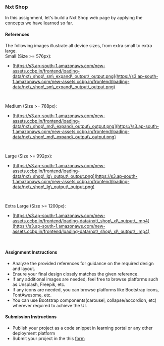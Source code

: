 
### Nxt Shop 

In this assignment, let's build a Nxt Shop web page by applying the concepts we have learned so far.

#### References

The following images illustrate all device sizes, from extra small to extra large.
<br/>
Small (Size >= 576px):

- [https://s3.ap-south-1.amazonaws.com/new-assets.ccbp.in/frontend/loading-data/nxt\_shop\_sm\_expand\_output\_output.png](https://s3.ap-south-1.amazonaws.com/new-assets.ccbp.in/frontend/loading-data/nxt\_shop\_sm\_expand\_output\_output.png)


<br/>

Medium (Size >= 768px):

- [https://s3.ap-south-1.amazonaws.com/new-assets.ccbp.in/frontend/loading-data/nxt\_shop\_md\_expand\_output\_output.png](https://s3.ap-south-1.amazonaws.com/new-assets.ccbp.in/frontend/loading-data/nxt\_shop\_md\_expand\_output\_output.png)


<br/>

Large (Size >= 992px):

- [https://s3.ap-south-1.amazonaws.com/new-assets.ccbp.in/frontend/loading-data/nxt\_shop\_lg\_output\_output.png](https://s3.ap-south-1.amazonaws.com/new-assets.ccbp.in/frontend/loading-data/nxt\_shop\_lg\_output\_output.png)


<br/>

Extra Large (Size >= 1200px):

- [https://s3.ap-south-1.amazonaws.com/new-assets.ccbp.in/frontend/loading-data/nxt\_shop\_xl\_output\_.mp4](https://s3.ap-south-1.amazonaws.com/new-assets.ccbp.in/frontend/loading-data/nxt\_shop\_xl\_output\_.mp4)


<br/>

#### Assignment Instructions

- Analyze the provided references for guidance on the required design and layout.
- Ensure your final design closely matches the given reference.
- If any additional images are needed, feel free to browse platforms such as Unsplash, Freepik, etc.
- If any icons are needed, you can browse platforms like Bootstrap icons, FontAwesome, etc.
- You can use Bootstrap components(carousel, collapse/accordion, etc) wherever required to achieve the UI.

#### Submission Instructions

- Publish your project as a code snippet in learning portal or any other deployment platform
- Submit your project in the this [form]()


